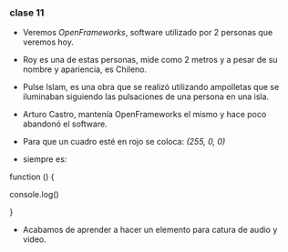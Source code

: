 ### clase 11

- Veremos *OpenFrameworks*, software utilizado por 2 personas que veremos hoy.

- Roy es una de estas personas, mide como 2 metros y a pesar de su nombre y apariencia, es Chileno.

- Pulse Islam, es una obra que se realizó utilizando ampolletas que se iluminaban siguiendo las pulsaciones de una persona en una isla.

- Arturo Castro, mantenía OpenFrameworks el mismo y hace poco abandonó el software.

- Para que un cuadro esté en rojo se coloca: *(255, 0, 0)*
- siempre es:

 function () {
 
   console.log()
   
   }

- Acabamos de aprender a hacer un elemento para catura de audio y video.




